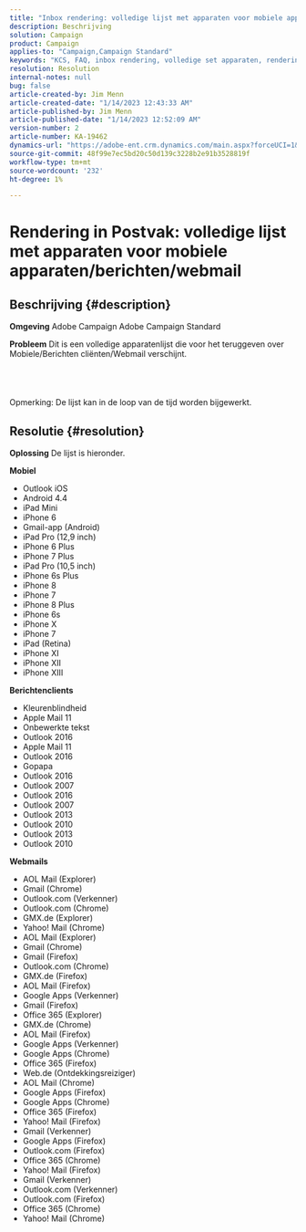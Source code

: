 ```yaml
---
title: "Inbox rendering: volledige lijst met apparaten voor mobiele apparaten/berichten/webmail"
description: Beschrijving
solution: Campaign
product: Campaign
applies-to: "Campaign,Campaign Standard"
keywords: "KCS, FAQ, inbox rendering, volledige set apparaten, rendering across, mobile, messaging client, webmail, ACS, AC, Adobe Campaign, Adobe Campaign Standard"
resolution: Resolution
internal-notes: null
bug: false
article-created-by: Jim Menn
article-created-date: "1/14/2023 12:43:33 AM"
article-published-by: Jim Menn
article-published-date: "1/14/2023 12:52:09 AM"
version-number: 2
article-number: KA-19462
dynamics-url: "https://adobe-ent.crm.dynamics.com/main.aspx?forceUCI=1&pagetype=entityrecord&etn=knowledgearticle&id=8f61b074-a493-ed11-aad1-6045bd0065f9"
source-git-commit: 48f99e7ec5bd20c50d139c3228b2e91b3528819f
workflow-type: tm+mt
source-wordcount: '232'
ht-degree: 1%

---
```


# Rendering in Postvak: volledige lijst met apparaten voor mobiele apparaten/berichten/webmail

## Beschrijving {#description}


<b>Omgeving</b>
Adobe Campaign Adobe Campaign Standard

<b>Probleem</b>
Dit is een volledige apparatenlijst die voor het teruggeven over Mobiele/Berichten cliënten/Webmail verschijnt.
<br><br><br> <br><br>Opmerking: De lijst kan in de loop van de tijd worden bijgewerkt.

## Resolutie {#resolution}


<b>Oplossing</b>
De lijst is hieronder.

<b>Mobiel</b>

- Outlook iOS
- Android 4.4
- iPad Mini
- iPhone 6
- Gmail-app (Android)
- iPad Pro (12,9 inch)
- iPhone 6 Plus
- iPhone 7 Plus
- iPad Pro (10,5 inch)
- iPhone 6s Plus
- iPhone 8
- iPhone 7
- iPhone 8 Plus
- iPhone 6s
- iPhone X
- iPhone 7
- iPad (Retina)
- iPhone XI
- iPhone XII
- iPhone XIII




<b>Berichtenclients</b>

- Kleurenblindheid
- Apple Mail 11
- Onbewerkte tekst
- Outlook 2016
- Apple Mail 11
- Outlook 2016
- Gopapa
- Outlook 2016
- Outlook 2007
- Outlook 2016
- Outlook 2007
- Outlook 2013
- Outlook 2010
- Outlook 2013
- Outlook 2010




<b>Webmails</b>

- AOL Mail (Explorer)
- Gmail (Chrome)
- Outlook.com (Verkenner)
- Outlook.com (Chrome)
- GMX.de (Explorer)
- Yahoo! Mail (Chrome)
- AOL Mail (Explorer)
- Gmail (Chrome)
- Gmail (Firefox)
- Outlook.com (Chrome)
- GMX.de (Firefox)
- AOL Mail (Firefox)
- Google Apps (Verkenner)
- Gmail (Firefox)
- Office 365 (Explorer)
- GMX.de (Chrome)
- AOL Mail (Firefox)
- Google Apps (Verkenner)
- Google Apps (Chrome)
- Office 365 (Firefox)
- Web.de (Ontdekkingsreiziger)
- AOL Mail (Chrome)
- Google Apps (Firefox)
- Google Apps (Chrome)
- Office 365 (Firefox)
- Yahoo! Mail (Firefox)
- Gmail (Verkenner)
- Google Apps (Firefox)
- Outlook.com (Firefox)
- Office 365 (Chrome)
- Yahoo! Mail (Firefox)
- Gmail (Verkenner)
- Outlook.com (Verkenner)
- Outlook.com (Firefox)
- Office 365 (Chrome)
- Yahoo! Mail (Chrome)

